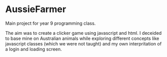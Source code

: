 # AussieFarmer

Main project for year 9 programming class. 

The aim was to create a clicker game using javascript and html. I deceided to base mine on Australian animals while exploring different concepts like javascript classes (which we were not taught) and my own interpritation of a login and loading screen. 
